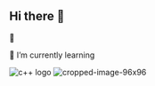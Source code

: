 ## Hi there 👋

 🔭 
 
 🌱 I’m currently learning 
 
![c++ logo](https://github.com/user-attachments/assets/45fd9de8-18d0-4060-94c2-baa946536a38) ![cropped-image-96x96](https://github.com/user-attachments/assets/c4ccbd17-e906-4a68-bd4d-4ace4a286c4f)



<!--
**DevTreeO/DevTreeO** is a ✨ _special_ ✨ repository because its `README.md` (this file) appears on your GitHub profile.

Here are some ideas to get you started:

- 🔭 I’m currently working on ...
- 🌱 I’m currently learning ...
- 👯 I’m looking to collaborate on ...
